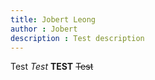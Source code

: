 ```yaml
---
title: Jobert Leong
author : Jobert
description : Test description
---
```


Test *Test* **TEST** ~~Test~~
